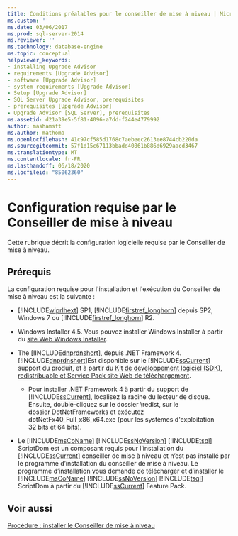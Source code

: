 ```yaml
---
title: Conditions préalables pour le conseiller de mise à niveau | Microsoft Docs
ms.custom: ''
ms.date: 03/06/2017
ms.prod: sql-server-2014
ms.reviewer: ''
ms.technology: database-engine
ms.topic: conceptual
helpviewer_keywords:
- installing Upgrade Advisor
- requirements [Upgrade Advisor]
- software [Upgrade Advisor]
- system requirements [Upgrade Advisor]
- Setup [Upgrade Advisor]
- SQL Server Upgrade Advisor, prerequisites
- prerequisites [Upgrade Advisor]
- Upgrade Advisor [SQL Server], prerequisites
ms.assetid: d21a39e5-5f81-4096-a7dd-f244e4779992
author: mashamsft
ms.author: mathoma
ms.openlocfilehash: 41c97cf585d1768c7aebeec2613ee8744cb220da
ms.sourcegitcommit: 57f1d15c67113bbadd40861b886d6929aacd3467
ms.translationtype: MT
ms.contentlocale: fr-FR
ms.lasthandoff: 06/18/2020
ms.locfileid: "85062360"
---
```

# <a name="upgrade-advisor-prerequisites"></a>Configuration requise par le Conseiller de mise à niveau
  Cette rubrique décrit la configuration logicielle requise par le Conseiller de mise à niveau.  
  
## <a name="prerequisites"></a>Prérequis  
 La configuration requise pour l'installation et l'exécution du Conseiller de mise à niveau est la suivante :  
  
-   [!INCLUDE[wiprlhext](../../includes/wiprlhext-md.md)] SP1, [!INCLUDE[firstref_longhorn](../../includes/firstref-longhorn-md.md)] depuis SP2, Windows 7 ou [!INCLUDE[firstref_longhorn](../../includes/firstref-longhorn-md.md)] R2.  
  
-   Windows Installer 4.5. Vous pouvez installer Windows Installer à partir du [site Web Windows Installer](https://www.microsoft.com/download/details.aspx?id=8483).  
  
-   The [!INCLUDE[dnprdnshort](../../includes/dnprdnshort-md.md)], depuis .NET Framework 4. [!INCLUDE[dnprdnshort](../../includes/dnprdnshort-md.md)]Est disponible sur le [!INCLUDE[ssCurrent](../../includes/sscurrent-md.md)] support du produit, et à partir du [Kit de développement logiciel (SDK), redistribuable et Service Pack site Web de téléchargement](https://go.microsoft.com/fwlink/?LinkId=48882).  
  
    -   Pour installer .NET Framework 4 à partir du support de [!INCLUDE[ssCurrent](../../includes/sscurrent-md.md)], localisez la racine du lecteur de disque. Ensuite, double-cliquez sur le dossier \redist, sur le dossier DotNetFrameworks et exécutez dotNetFx40_Full_x86_x64.exe (pour les systèmes d'exploitation 32 bits et 64 bits).  
  
-   Le [!INCLUDE[msCoName](../../includes/msconame-md.md)] [!INCLUDE[ssNoVersion](../../includes/ssnoversion-md.md)] [!INCLUDE[tsql](../../includes/tsql-md.md)] ScriptDom est un composant requis pour l’installation du [!INCLUDE[ssCurrent](../../includes/sscurrent-md.md)] conseiller de mise à niveau et n’est pas installé par le programme d’installation du conseiller de mise à niveau. Le programme d’installation vous demande de télécharger et d’installer le [!INCLUDE[msCoName](../../includes/msconame-md.md)] [!INCLUDE[ssNoVersion](../../includes/ssnoversion-md.md)] [!INCLUDE[tsql](../../includes/tsql-md.md)] ScriptDom à partir du [!INCLUDE[ssCurrent](../../includes/sscurrent-md.md)] Feature Pack.  
  
## <a name="see-also"></a>Voir aussi  
 [Procédure : installer le Conseiller de mise à niveau](../../../2014/sql-server/install/how-to-install-upgrade-advisor.md)  
  
  
